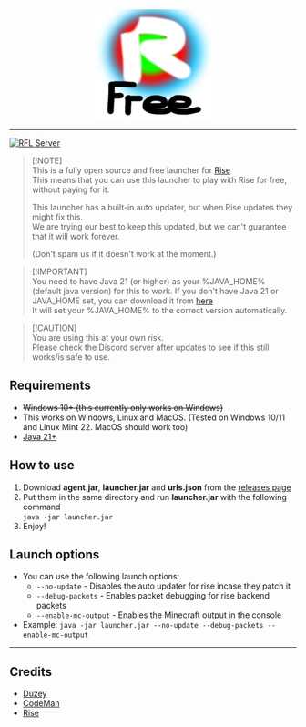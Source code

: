 <div align="center">
  <img src="media/rise.png" alt="">
</div>

---
[![RFL Server](https://discord.com/api/guilds/1325264451141763113/widget.png?style=banner2)](https://discord.gg/jgjke4aCQQ)

> [!NOTE]\
> This is a fully open source and free launcher for [Rise](https://vantage.rip/#products)<br>
> This means that you can use this launcher to play with Rise for free, without paying for it.<br>
> 
> This launcher has a built-in auto updater, but when Rise updates they might fix this.<br>
> We are trying our best to keep this updated, but we can't guarantee that it will work forever.<br>
>
> (Don't spam us if it doesn't work at the moment.)

> [!IMPORTANT]\
> You need to have Java 21 (or higher) as your %JAVA_HOME% (default java version) for this to work.
> If you don't have Java 21 or JAVA_HOME set, you can download it from [here](https://www.oracle.com/java/technologies/javase/jdk21-archive-downloads.html)<br>
> It will set your %JAVA_HOME% to the correct version automatically.

> [!CAUTION]\
> You are using this at your own risk.<br>
> Please check the Discord server after updates to see if this still works/is safe to use.<br>

## Requirements
- ~~Windows 10+ (this currently only works on Windows)~~ 
- This works on Windows, Linux and MacOS. (Tested on Windows 10/11 and Linux Mint 22. MacOS should work too)
- [Java 21+](https://www.oracle.com/java/technologies/javase/jdk21-archive-downloads.html)

## How to use
1. Download **agent.jar**, **launcher.jar** and **urls.json** from the [releases page](https://github.com/DuzeyYT/RiseFreeLauncher/releases)
2. Put them in the same directory and run **launcher.jar** with the following command<br>
```java -jar launcher.jar```
3. Enjoy!

## Launch options
- You can use the following launch options:
  - ```--no-update``` - Disables the auto updater for rise incase they patch it
  - ```--debug-packets``` - Enables packet debugging for rise backend packets
  - ```--enable-mc-output``` - Enables the Minecraft output in the console
- Example: ```java -jar launcher.jar --no-update --debug-packets --enable-mc-output```

---

## Credits
- [Duzey](https://github.com/DuzeyYT)
- [CodeMan](https://github.com/CodeManDev)
- [Rise](https://riseclient.com)
